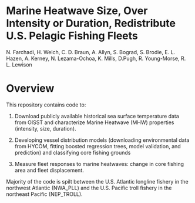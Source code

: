 # Marine Heatwave Size, Over Intensity or Duration, Redistribute U.S. Pelagic Fishing Fleets

N. Farchadi, H. Welch, C. D. Braun, A. Allyn, S. Bograd, S. Brodie, E. L. Hazen, A. Kerney, N. Lezama-Ochoa, K. Mills, D.Pugh, R. Young-Morse, R. L. Lewison

# Overview

This repository contains code to:

1) Download publicly available historical sea surface temperature data from OISST and characterize Marine Heatwave (MHW) properties (intensity, size, duration).

2) Developing vessel distribution models (downloading environmental data from HYCOM, fitting boosted regression trees, model validation, and prediction) and classifying core fishing grounds

3) Measure fleet responses to marine heatwaves: change in core fishing area and fleet displacement.

Majority of the code is spilt between the U.S. Atlantic longline fishery in the northwest Atlantic (NWA_PLL) and the U.S. Pacific troll fishery in the northeast Pacific (NEP_TROLL).
